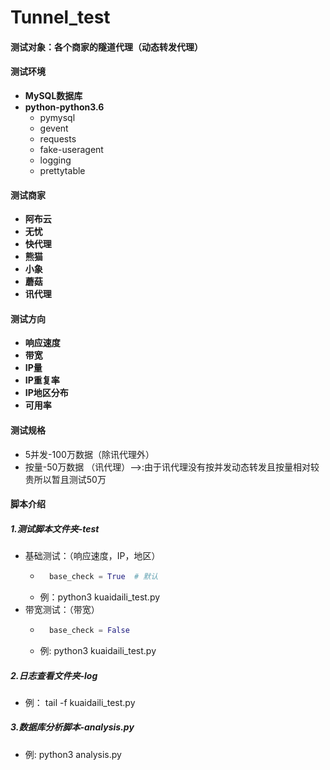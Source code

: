 # Tunnel_test

#### 测试对象：各个商家的隧道代理（动态转发代理）

#### 测试环境
* **MySQL数据库**
* **python-python3.6**
    * pymysql
    * gevent
    * requests
    * fake-useragent
    * logging
    * prettytable

#### 测试商家
* **阿布云**
* **无忧**
* **快代理**
* **熊猫**
* **小象**
* **蘑菇**
* **讯代理**

#### 测试方向
* **响应速度**
* **带宽**
* **IP量**
* **IP重复率**
* **IP地区分布**
* **可用率**

#### 测试规格
* 5并发-100万数据（除讯代理外）
* 按量-50万数据 （讯代理）-->:由于讯代理没有按并发动态转发且按量相对较贵所以暂且测试50万

#### 脚本介绍
##### 1.测试脚本文件夹-test
* 基础测试：（响应速度，IP，地区）
    * ~~~ python
        base_check = True  # 默认
        ~~~
    * 例：python3 kuaidaili_test.py
* 带宽测试：（带宽）
    * ~~~ python
        base_check = False
        ~~~
    * 例: python3 kuaidaili_test.py
##### 2.日志查看文件夹-log
* 例： tail -f kuaidaili_test.py
##### 3.数据库分析脚本-analysis.py
* 例:  python3 analysis.py


